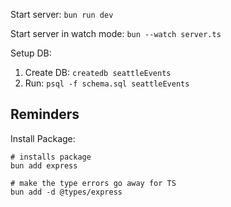 Start server:
`bun run dev`

Start server in watch mode:
`bun --watch server.ts`

Setup DB:

1. Create DB: `createdb seattleEvents`
2. Run: `psql -f schema.sql seattleEvents`

## Reminders

Install Package:

```shell
# installs package
bun add express

# make the type errors go away for TS
bun add -d @types/express
```
